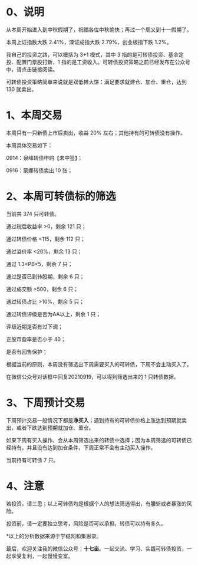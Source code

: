 # 0、说明

从本周开始进入到中秋假期了，祝福各位中秋愉快；再过一个周又到十一假期了。

本周上证指数大跌 2.41%，深证成指大跌 2.79%，创业板指下跌 1.2%。

我自己的投资之路，可以概括为 3+1 模式，其中 3 指的是可转债投资、基金定投、配置门票股打新，1 指的是工资收入。可转债投资策略之前已经发布在公众号中，请点击链接阅读。

可转债投资策略简单来说就是双低摊大饼：满足要求就建仓、加仓、重仓，达到 130 就卖出。

# 1、本周交易

本周只有一只新债上市后卖出，收益 20% 左右；其他持有的可转债没有操作。

本周具体交易如下：

0914：泉峰转债申购【未中签】；

0916：蒙娜转债卖出 10 张；

# 2、本周可转债标的筛选

当前共 374 只可转债。

通过税后收益率 >0，剩余 121 只；

通过转债价格 <115，剩余 112 只；

通过溢价率 <20%，剩余 13 只；

通过 1.3<PB<5，剩余 7 只；

通过是否已到转股期，剩余 6 只；

通过成交额 >500，剩余 6 只；

通过转债占比 >10%，剩余 5 只；

通过转债评级是否为AA以上，剩余 1 只；

评级近期是否有过下调；

正股市盈率是否小于 40；

是否有回售保护；

根据当前的原则，本周没有筛选出下周需要买入的可转债，下周不会主动买入了。

在微信公众号对话框中回复20210919，可以得到筛选出来的 1 只转债数据。

# 3、下周预计交易

下周预计交易一般情况下都是**净买入**；遇到持有的可转债价格上涨达到预期就卖出，或者下跌达到预期就加仓、重仓。

如果下周有买入操作，会从本周筛选出来的转债中选择；因为本周筛选的可转债已经持有，并且没有达到加仓条件，下周正常不会有主动买入操作。

当前持有可转债 7 只。

# 4、注意

若投资，请三思；以上可转债均是根据个人的想法筛选得出，有腰斩或者暴涨的风险。

投资前，请一定要独立思考，风险是否可以承担，转债可以持有多久。

*以上的分析数据来源于宁稳网和集思录。

最后，欢迎关注我的微信公众号：**十七亩**。一起交流、学习、实践可转债投资，一起享受复利，一起慢慢变富。